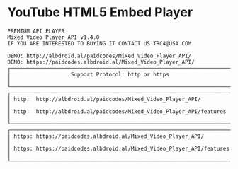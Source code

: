# YouTube HTML5 Embed Player
    PREMIUM API PLAYER
    Mixed Video Player API v1.4.0
    IF YOU ARE INTERESTED TO BUYING IT CONTACT US TRC4@USA.COM

    DEMO: http://albdroid.al/paidcodes/Mixed_Video_Player_API/
    DEMO: https://paidcodes.albdroid.al/Mixed_Video_Player_API/
    ┌──────────────────────────────────────────────────────────────────────┐
    │                   Support Protocol: http or https                    │
    └──────────────────────────────────────────────────────────────────────┘
    ┌──────────────────────────────────────────────────────────────────────┐
    │ http:  http://albdroid.al/paidcodes/Mixed_Video_Player_API/          │
    │ http:  http://albdroid.al/paidcodes/Mixed_Video_Player_API/features  │
    └──────────────────────────────────────────────────────────────────────┘
    ┌──────────────────────────────────────────────────────────────────────┐
    │ https: https://paidcodes.albdroid.al/Mixed_Video_Player_API/         │
    │ https: https://paidcodes.albdroid.al/Mixed_Video_Player_API/features │
    └──────────────────────────────────────────────────────────────────────┘
